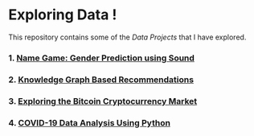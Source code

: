 # Exploring Data !
This repository contains some of the <em>Data Projects</em> that I have explored.

### 1. [Name Game: Gender Prediction using Sound](https://github.com/saifali-patel/DataScience/blob/main/Name%20Game:%20Gender%20Prediction%20using%20Sound/README.md)
### 2. [Knowledge Graph Based Recommendations](https://github.com/saifali-patel/Knowledge-Graph-Based-Recommendations)
### 3. [Exploring the Bitcoin Cryptocurrency Market](https://github.com/saifali-patel/DataScience/tree/main/Exploring%20the%20Bitcoin%20Cryptocurrency%20Market)
### 4. [COVID-19 Data Analysis Using Python](https://github.com/saifali-patel/DataScience/blob/main/COVID19-Data-Analysis-Using-Python/README.md)





